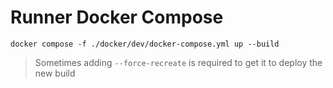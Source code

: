 # Runner Docker Compose

`docker compose -f ./docker/dev/docker-compose.yml up --build`

> Sometimes adding `--force-recreate` is required to get it to deploy the new build
